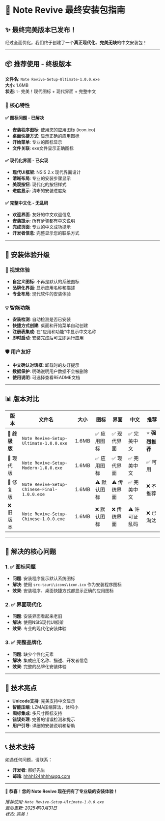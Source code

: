 # 🎉 Note Revive 最终安装包指南

## ✨ 最终完美版本已发布！

经过全面优化，我们终于创建了一个**真正现代化、完美无缺**的中文安装包！

---

## 📦 推荐使用 - 终极版本

**文件名**: `Note Revive-Setup-Ultimate-1.0.0.exe`  
**大小**: 1.6MB  
**状态**: ✨ 完美！现代图标 + 现代界面 + 完整中文

### 🌟 核心特性

#### ✅ 图标问题 - 已解决
- **安装程序图标**: 使用您的应用图标 (icon.ico)
- **桌面快捷方式**: 显示正确的应用图标
- **开始菜单**: 专业的图标显示
- **文件关联**: exe文件显示正确图标

#### ✅ 现代化界面 - 已实现
- **现代UI框架**: NSIS 2.x 现代界面设计
- **清晰布局**: 专业的安装步骤显示
- **美观按钮**: 现代化的按钮样式
- **进度显示**: 清晰的安装进度条

#### ✅ 完整中文化 - 无乱码
- **欢迎界面**: 友好的中文欢迎信息
- **安装提示**: 所有步骤都有中文说明
- **完成页面**: 专业的中文成功提示
- **开发者信息**: 完整显示您的联系方式

---

## 🚀 安装体验升级

### 🎨 视觉体验
- **自定义图标**: 不再是默认的系统图标
- **品牌化界面**: 显示应用名称和描述
- **专业布局**: 现代软件的安装体验

### 💡 智能功能
- **安装检测**: 自动检测是否已安装
- **快捷方式创建**: 桌面和开始菜单自动创建
- **注册表集成**: 在"应用和功能"中显示中文名称
- **即时启动**: 安装完成后可立即运行应用

### 🛡️ 用户友好
- **中文确认对话框**: 卸载时的友好提示
- **数据保护**: 明确说明用户数据不会被删除
- **使用说明**: 可选择查看README文档

---

## 📊 版本对比

| 版本 | 文件名 | 大小 | 图标 | 界面 | 中文 | 推荐 |
|------|--------|------|------|------|------|------|
| 🥇 **终极版** | `Note Revive-Setup-Ultimate-1.0.0.exe` | 1.6MB | ✅ 应用图标 | ✅ 现代界面 | ✅ 完美中文 | ⭐ **强烈推荐** |
| 🥈 现代版 | `Note Revive-Setup-Modern-1.0.0.exe` | 1.6MB | ✅ 应用图标 | ✅ 现代界面 | ✅ 完美中文 | ✅ 可用 |
| 🥉 修复版 | `Note Revive-Setup-Chinese-Final-1.0.0.exe` | 1.6MB | ⚠️ 默认图标 | ⚠️ 传统界面 | ✅ 完美中文 | ❌ 不推荐 |
| ❌ 旧版本 | `Note Revive-Setup-Chinese-1.0.0.exe` | 1.6MB | ❌ 默认图标 | ❌ 传统界面 | ⚠️ 许可证乱码 | ❌ 已淘汰 |

---

## 🎯 解决的核心问题

### 1. ✅ 图标问题
- **问题**: 安装程序显示默认系统图标
- **解决**: 使用 `src-tauri\icons\icon.ico` 作为安装程序图标
- **效果**: 安装程序、桌面快捷方式都显示正确的应用图标

### 2. ✅ 界面现代化
- **问题**: 安装界面看起来老旧
- **解决**: 使用NSIS现代UI框架
- **效果**: 专业的现代化安装体验

### 3. ✅ 完整品牌化
- **问题**: 缺少个性化元素
- **解决**: 集成应用名称、描述、开发者信息
- **效果**: 完整的品牌化安装体验

---

## 🌟 技术亮点

- **Unicode支持**: 完美支持中文显示
- **智能压缩**: LZMA压缩算法，体积小
- **图标集成**: 多尺寸图标支持
- **错误处理**: 完善的错误检测和提示
- **用户引导**: 详细的安装说明和帮助

---

## 📞 技术支持

如遇任何问题，请联系：
- **开发者**: 郝好先生
- **邮箱**: hhhh124hhhh@qq.com

---

**🎊 恭喜！您的 Note Revive 现在拥有了专业级的安装体验！**

*推荐使用: `Note Revive-Setup-Ultimate-1.0.0.exe`*  
*最后更新: 2025年10月31日*  
*状态: 完美！*